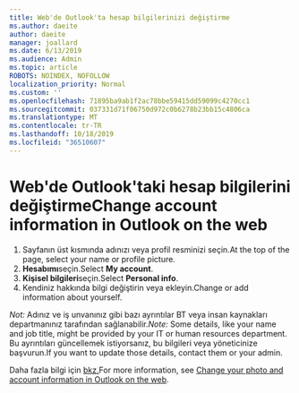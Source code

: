 ```yaml
---
title: Web'de Outlook'ta hesap bilgilerinizi değiştirme
ms.author: daeite
author: daeite
manager: joallard
ms.date: 6/13/2019
ms.audience: Admin
ms.topic: article
ROBOTS: NOINDEX, NOFOLLOW
localization_priority: Normal
ms.custom: ''
ms.openlocfilehash: 71895ba9ab1f2ac78bbe59415dd59099c4270cc1
ms.sourcegitcommit: 037331d71f06750d972c0b6278b23bb15c4806ca
ms.translationtype: MT
ms.contentlocale: tr-TR
ms.lasthandoff: 10/18/2019
ms.locfileid: "36510607"
---
```

# <a name="change-account-information-in-outlook-on-the-web"></a><span data-ttu-id="684e2-102">Web'de Outlook'taki hesap bilgilerini değiştirme</span><span class="sxs-lookup"><span data-stu-id="684e2-102">Change account information in Outlook on the web</span></span>

1. <span data-ttu-id="684e2-103">Sayfanın üst kısmında adınızı veya profil resminizi seçin.</span><span class="sxs-lookup"><span data-stu-id="684e2-103">At the top of the page, select your name or profile picture.</span></span>
1. <span data-ttu-id="684e2-104">**Hesabımı**seçin.</span><span class="sxs-lookup"><span data-stu-id="684e2-104">Select **My account**.</span></span>
1. <span data-ttu-id="684e2-105">**Kişisel bilgileri**seçin.</span><span class="sxs-lookup"><span data-stu-id="684e2-105">Select **Personal info**.</span></span>
1. <span data-ttu-id="684e2-106">Kendiniz hakkında bilgi değiştirin veya ekleyin.</span><span class="sxs-lookup"><span data-stu-id="684e2-106">Change or add information about yourself.</span></span>

<span data-ttu-id="684e2-107">*Not:* Adınız ve iş unvanınız gibi bazı ayrıntılar BT veya insan kaynakları departmanınız tarafından sağlanabilir.</span><span class="sxs-lookup"><span data-stu-id="684e2-107">*Note:* Some details, like your name and job title, might be provided by your IT or human resources department.</span></span> <span data-ttu-id="684e2-108">Bu ayrıntıları güncellemek istiyorsanız, bu bilgileri veya yöneticinize başvurun.</span><span class="sxs-lookup"><span data-stu-id="684e2-108">If you want to update those details, contact them or your admin.</span></span>

<span data-ttu-id="684e2-109">Daha fazla bilgi için [bkz.](https://support.office.com/article/b2dbb289-851d-4bed-93c3-3e136f5659ec)</span><span class="sxs-lookup"><span data-stu-id="684e2-109">For more information, see [Change your photo and account information in Outlook on the web](https://support.office.com/article/b2dbb289-851d-4bed-93c3-3e136f5659ec).</span></span>